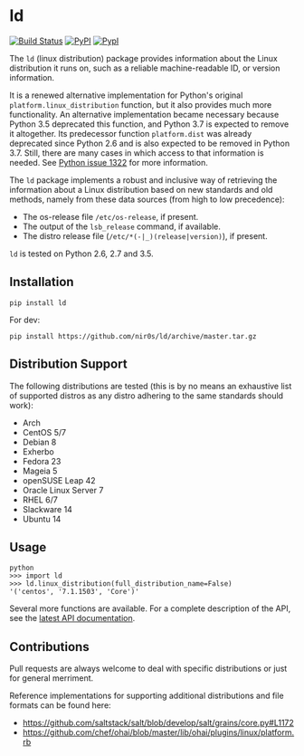ld
==

[![Build Status](https://travis-ci.org/nir0s/ld.svg?branch=master)](https://travis-ci.org/nir0s/ld)
[![PyPI](http://img.shields.io/pypi/dm/ld.svg)](http://img.shields.io/pypi/dm/ld.svg)
[![PypI](http://img.shields.io/pypi/v/ld.svg)](http://img.shields.io/pypi/v/ld.svg)

The `ld` (linux distribution) package provides information about the
Linux distribution it runs on, such as a reliable machine-readable ID, or
version information.

It is a renewed alternative implementation for Python's
original `platform.linux_distribution` function, but it also provides much more
functionality.
An alternative implementation became necessary because Python 3.5 deprecated
this function, and Python 3.7 is expected to remove it altogether.
Its predecessor function `platform.dist` was already deprecated since
Python 2.6 and is also expected to be removed in Python 3.7.
Still, there are many cases in which access to that information is needed.
See [Python issue 1322](https://bugs.python.org/issue1322) for more
information.

The `ld` package implements a robust and inclusive way of retrieving the
information about a Linux distribution based on new standards and old methods,
namely from these data sources (from high to low precedence):

* The os-release file `/etc/os-release`, if present.
* The output of the `lsb_release` command, if available.
* The distro release file (`/etc/*(-|_)(release|version)`), if present.

`ld` is tested on Python 2.6, 2.7 and 3.5.


## Installation

```shell
pip install ld
```

For dev:

```shell
pip install https://github.com/nir0s/ld/archive/master.tar.gz
```

## Distribution Support

The following distributions are tested (this is by no means an exhaustive list
of supported distros as any distro adhering to the same standards should work):

* Arch
* CentOS 5/7
* Debian 8
* Exherbo
* Fedora 23
* Mageia 5
* openSUSE Leap 42
* Oracle Linux Server 7
* RHEL 6/7
* Slackware 14
* Ubuntu 14

## Usage

```
python
>>> import ld
>>> ld.linux_distribution(full_distribution_name=False)
'('centos', '7.1.1503', 'Core')'
```

Several more functions are available. For a complete description of the
API, see the [latest API documentation](http://ld.readthedocs.org/en/latest/).

## Contributions

Pull requests are always welcome to deal with specific distributions or just
for general merriment.

Reference implementations for supporting additional distributions and file
formats can be found here:

* https://github.com/saltstack/salt/blob/develop/salt/grains/core.py#L1172
* https://github.com/chef/ohai/blob/master/lib/ohai/plugins/linux/platform.rb
